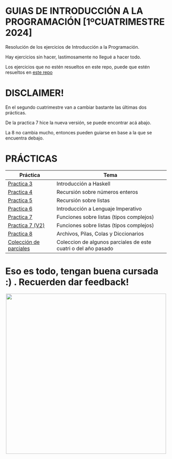 # GUIAS DE INTRODUCCIÓN A LA PROGRAMACIÓN [1ºCUATRIMESTRE 2024]
Resolución de los ejercicios de Introducción a la Programación.

Hay ejercicios sin hacer, lastimosamente no llegué a hacer todo.

Los ejercicios que no estén resueltos en este repo, puede que estén resueltos en
[este repo](https://github.com/agustinacf/IntroduccionALaProgramacion)

# DISCLAIMER!
En el segundo cuatrimestre van a cambiar bastante las últimas dos prácticas.

De la practica 7 hice la nueva versión, se puede encontrar acá abajo.

La 8 no cambia mucho, entonces pueden guiarse en base a la que se encuentra debajo.




# PRÁCTICAS
|                                                         Práctica                                                                |                   Tema                     |
|---------------------------------------------------------------------------------------------------------------------------------|--------------------------------------------|
| [Practica 3](https://github.com/dZev1/IntroProgGuias/tree/14f0320dbd7300760ea5efe5667ba067a4357c6b/Practica3)                   | Introducción a Haskell                     |
| [Practica 4](https://github.com/dZev1/IntroProgGuias/tree/14f0320dbd7300760ea5efe5667ba067a4357c6b/Practica4)                   | Recursión sobre números enteros            |
| [Practica 5](https://github.com/dZev1/IntroProgGuias/tree/14f0320dbd7300760ea5efe5667ba067a4357c6b/Practica5)                   | Recursión sobre listas                     |
| [Practica 6](https://github.com/dZev1/IntroProgGuias/tree/14f0320dbd7300760ea5efe5667ba067a4357c6b/Practica6)                   | Introducción a Lenguaje Imperativo         |
| [Practica 7](https://github.com/dZev1/IntroProgGuias/tree/14f0320dbd7300760ea5efe5667ba067a4357c6b/Practica7)                   | Funciones sobre listas (tipos complejos)   |
| [Practica 7 (V2)](https://github.com/dZev1/IntroProgGuias/tree/153d07e129359d91a10b75ea4d61fc7c2f18ec4e/Practica7Rev)           | Funciones sobre listas (tipos complejos)   |
| [Practica 8](https://github.com/dZev1/IntroProgGuias/tree/14f0320dbd7300760ea5efe5667ba067a4357c6b/Practica8)                   | Archivos, Pilas, Colas y Diccionarios      |
| [Colección de parciales](https://github.com/dZev1/IntroProgGuias/tree/c8e1ba9197b99832041d53ee7fbd2e0fc07879b8/ParcialesViejos) | Coleccion de algunos parciales de este cuatri o del año pasado|

# Eso es todo, tengan buena cursada :) . Recuerden dar feedback!
<p align="center">
  <img src="https://media1.tenor.com/m/8uYhGwg8ZgoAAAAC/dungeon-meshi-delicious-in-dungeon.gif" align="center" width="500">
  
</p>
